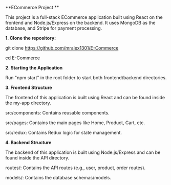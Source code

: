 **﻿ECommerce Project
**

This project is a full-stack ECommerce application built using React on the frontend and Node.js/Express on the backend. It uses MongoDB as the database, and Stripe for payment processing.

**1. Clone the repository:**

git clone https://github.com/mralex1301/E-Commerce

cd E-Commerce

**2. Starting the Application**

Run "npm start" in the root folder to start both frontend/backend directories.

**3. Frontend Structure**

The frontend of this application is built using React and can be found inside the my-app directory.

src/components: Contains reusable components.

src/pages: Contains the main pages like Home, Product, Cart, etc.

src/redux: Contains Redux logic for state management.

**4. Backend Structure**

The backend of this application is built using Node.js/Express and can be found inside the API directory.

routes/: Contains the API routes (e.g., user, product, order routes).

models/: Contains the database schemas/models.
